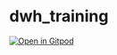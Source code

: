 # dwh_training

[![Open in Gitpod](https://gitpod.io/button/open-in-gitpod.svg)](https://gitpod.io/#https://github.com/jm-begon/dwh_training/-/tree/training)
